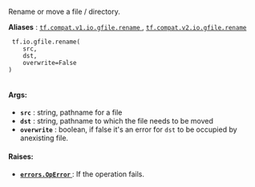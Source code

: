 Rename or move a file / directory.

**Aliases** : [ `tf.compat.v1.io.gfile.rename` ](/api_docs/python/tf/io/gfile/rename), [ `tf.compat.v2.io.gfile.rename` ](/api_docs/python/tf/io/gfile/rename)

```
 tf.io.gfile.rename(
    src,
    dst,
    overwrite=False
)
 
```

#### Args:
- **`src`** : string, pathname for a file
- **`dst`** : string, pathname to which the file needs to be moved
- **`overwrite`** : boolean, if false it's an error for  `dst`  to be occupied by anexisting file.


#### Raises:
- **[ `errors.OpError` ](/api_docs/python/tf/errors/OpError)** : If the operation fails.
